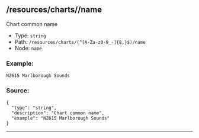 ## /resources/charts/<RegExp>/name

Chart common name

* Type: `string`
* Path: `/resources/charts/(^[A-Za-z0-9_-]{8,}$)/name`
* Node: `name`

### Example:
```
NZ615 Marlborough Sounds
```

### Source:
```
{
  "type": "string",
  "description": "Chart common name",
  "example": "NZ615 Marlborough Sounds"
}
```

---
